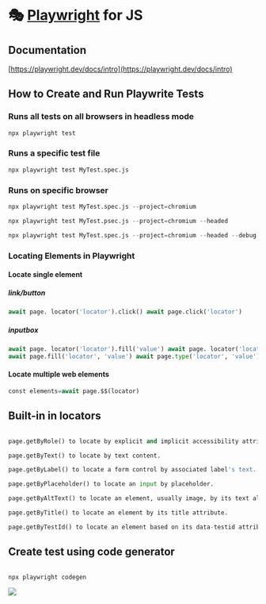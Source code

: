 # 🎭 [Playwright](https://playwright.dev) for JS
## Documentation

[https://playwright.dev/docs/intro](https://playwright.dev/docs/intro)



## How to Create and Run Playwrite Tests


### Runs all tests on all browsers in headless mode 

```py
npx playwright test
```

### Runs a specific test file

```py
npx playwright test MyTest.spec.js 
```

### Runs on specific browser

```py
npx playwright test MyTest.spec.js --project=chromium
```

```py
npx playwright test MyTest.psec.js --project=chromium --headed
```

```py
npx playwright test MyTest.spec.js --project=chromium --headed --debug
```

### Locating Elements in Playwright

#### Locate single element


##### link/button

```py
await page. locator('locator').click() await page.click('locator')
```
##### inputbox

```py
await page. locator('locator').fill('value') await page. locator('locator').type('value')
await page.fill('locator', 'value') await page.type('locator', 'value')
```

#### Locate multiple web elements

```py
const elements=await page.$$(locator)
```


## Built-in in locators

```py

page.getByRole() to locate by explicit and implicit accessibility attributes.

```
```py
page.getByText() to locate by text content.
```
```py
page.getByLabel() to locate a form control by associated label's text.
```
```py
page.getByPlaceholder() to locate an input by placeholder.
```
```py
page.getByAltText() to locate an element, usually image, by its text alternative.
```
```py
page.getByTitle() to locate an element by its title attribute.
```
```py
page.getByTestId() to locate an element based on its data-testid attribute

```


## Create test using code generator

```py

npx playwright codegen

```
<img src="https://i.postimg.cc/nrrqGxbr/asda.png">








